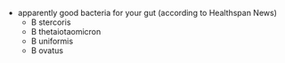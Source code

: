   * apparently good bacteria for your gut (according to Healthspan News)
    * B stercoris
    * B thetaiotaomicron
    * B uniformis
    * B ovatus